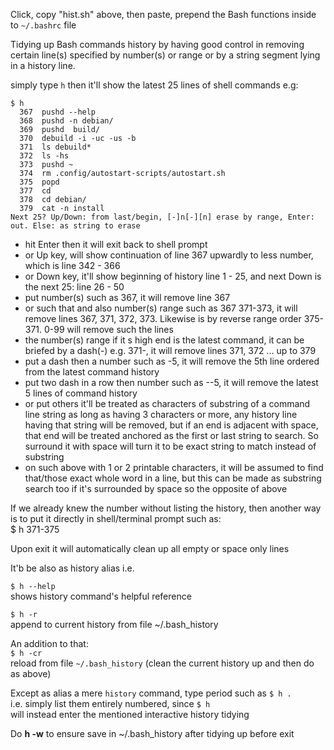 Click, copy "hist.sh" above, then paste, prepend the Bash functions inside to `~/.bashrc` file    

Tidying up Bash commands history by having good control in removing certain line(s) specified by number(s) or range or by a string segment lying in a history line.   

simply type `h` then it'll show the latest 25 lines of shell commands e.g:   
```
$ h   
  367  pushd --help   
  368  pushd -n debian/   
  369  pushd  build/   
  370  debuild -i -uc -us -b   
  371  ls debuild*   
  372  ls -hs   
  373  pushd ~   
  374  rm .config/autostart-scripts/autostart.sh   
  375  popd   
  377  cd  
  378  cd debian/   
  379  cat -n install   
Next 25? Up/Down: from last/begin, [-]n[-][n] erase by range, Enter: out. Else: as string to erase 
```
- hit Enter then it will exit back to shell prompt   
- or Up key, will show continuation of line 367 upwardly to less number, which is line 342 - 366   
- or Down key, it'll show beginning of history line 1 - 25, and next Down is the next 25: line 26 - 50   
- put number(s) such as 367, it will remove line 367
- or such that and also number(s) range such as 367 371-373, it will remove lines 367, 371, 372, 373. Likewise is by reverse range order 375-371. 0-99 will remove such the lines    
- the number(s) range if it s high end is the latest command, it can be briefed by a dash(-) e.g. 371-, it will remove lines 371, 372 ... up to 379
- put a dash then a number such as -5, it will remove the 5th line ordered from the latest command history   
- put two dash in a row then number such as --5, it will remove the latest 5 lines of command history   
- or put others it'll be treated as characters of substring of a command line string as long as having 3 characters or more, any history line having that string will be removed, but if an end is adjacent with space, that end will be treated anchored as the first or last string to search. So surround it with space will turn it to be exact string to match instead of substring
- on such above with 1 or 2 printable characters, it will be assumed to find that/those exact whole word in a line, but this can be made as substring search too if it's surrounded by space so the opposite of above   

If we already knew the number without listing the history, then another way is to put it directly in shell/terminal prompt such as:   
$ h 371-375   

Upon exit it will automatically clean up all empty or space only lines   

It'b be also as history alias i.e.

`$ h --help`   
shows history command's helpful reference

`$ h -r`   
append to current history from file ~/.bash_history   

An addition to that:   
`$ h -cr`   
reload from file `~/.bash_history`
(clean the current history up and then do as above)   

Except as alias a mere `history` command, type period such as 
`$ h .`   
i.e. simply list them entirely numbered, since `$ h`   
will instead enter the mentioned interactive history tidying   

Do **h -w** to ensure save in ~/.bash_history after tidying up before exit

